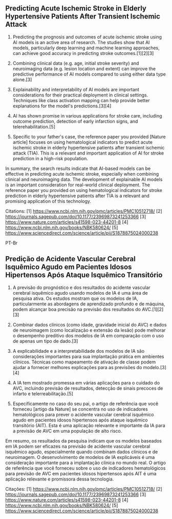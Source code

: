 ## Predicting Acute Ischemic Stroke in Elderly Hypertensive Patients After Transient Ischemic Attack



1. Predicting the prognosis and outcomes of acute ischemic stroke using AI models is an active area of research. The studies show that AI models, particularly deep learning and machine learning approaches, can achieve good accuracy in predicting stroke outcomes.[1][2][3]

2. Combining clinical data (e.g. age, initial stroke severity) and neuroimaging data (e.g. lesion location and extent) can improve the predictive performance of AI models compared to using either data type alone.[3]

3. Explainability and interpretability of AI models are important considerations for their practical deployment in clinical settings. Techniques like class activation mapping can help provide better explanations for the model's predictions.[3][4]

4. AI has shown promise in various applications for stroke care, including outcome prediction, detection of early infarction signs, and telerehabilitation.[5]

5. Specific to your father's case, the reference paper you provided [Nature article] focuses on using hematological indicators to predict acute ischemic stroke in elderly hypertensive patients after transient ischemic attack (TIA). This is a relevant and important application of AI for stroke prediction in a high-risk population.

In summary, the search results indicate that AI-based models can be effective in predicting acute ischemic stroke, especially when combining clinical and neuroimaging data. The development of explainable AI models is an important consideration for real-world clinical deployment. The reference paper you provided on using hematological indicators for stroke prediction in elderly hypertensive patients after TIA is a relevant and promising application of this technology.

Citations:
[1] https://www.ncbi.nlm.nih.gov/pmc/articles/PMC10512718/
[2] https://journals.sagepub.com/doi/10.1177/23969873241253366
[3] https://www.nature.com/articles/s41598-023-44201-8
[4] https://www.ncbi.nlm.nih.gov/books/NBK580624/
[5] https://www.sciencedirect.com/science/article/pii/S1878875024000238

PT-Br

## Predição de Acidente Vascular Cerebral Isquêmico Agudo em Pacientes Idosos Hipertensos Após Ataque Isquêmico Transitório


1. A previsão do prognóstico e dos resultados do acidente vascular cerebral isquêmico agudo usando modelos de IA é uma área de pesquisa ativa. Os estudos mostram que os modelos de IA, particularmente as abordagens de aprendizado profundo e de máquina, podem alcançar boa precisão na previsão dos resultados do AVC.[1][2][3]

2. Combinar dados clínicos (como idade, gravidade inicial do AVC) e dados de neuroimagem (como localização e extensão da lesão) pode melhorar o desempenho preditivo dos modelos de IA em comparação com o uso de apenas um tipo de dado.[3]

3. A explicabilidade e a interpretabilidade dos modelos de IA são considerações importantes para sua implantação prática em ambientes clínicos. Técnicas como mapeamento de ativação de classe podem ajudar a fornecer melhores explicações para as previsões do modelo.[3][4]

4. A IA tem mostrado promessa em várias aplicações para o cuidado do AVC, incluindo previsão de resultados, detecção de sinais precoces de infarto e telerreabilitação.[5]

5. Especificamente no caso do seu pai, o artigo de referência que você forneceu [artigo da Nature] se concentra no uso de indicadores hematológicos para prever o acidente vascular cerebral isquêmico agudo em pacientes idosos hipertensos após ataque isquêmico transitório (AIT). Esta é uma aplicação relevante e importante da IA para a previsão de AVC em uma população de alto risco.

Em resumo, os resultados da pesquisa indicam que os modelos baseados em IA podem ser eficazes na previsão de acidente vascular cerebral isquêmico agudo, especialmente quando combinam dados clínicos e de neuroimagem. O desenvolvimento de modelos de IA explicáveis é uma consideração importante para a implantação clínica no mundo real. O artigo de referência que você forneceu sobre o uso de indicadores hematológicos para previsão de AVC em pacientes idosos hipertensos após AIT é uma aplicação relevante e promissora dessa tecnologia.

Citações:
[1] https://www.ncbi.nlm.nih.gov/pmc/articles/PMC10512718/
[2] https://journals.sagepub.com/doi/10.1177/23969873241253366
[3] https://www.nature.com/articles/s41598-023-44201-8
[4] https://www.ncbi.nlm.nih.gov/books/NBK580624/
[5] https://www.sciencedirect.com/science/article/pii/S1878875024000238
